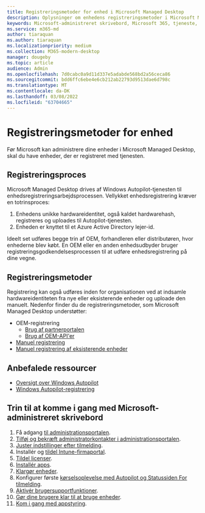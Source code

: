 ```yaml
---
title: Registreringsmetoder for enhed i Microsoft Managed Desktop
description: Oplysninger om enhedens registreringsmetoder i Microsoft Managed Desktop
keywords: Microsoft-administreret skrivebord, Microsoft 365, tjeneste, dokumentation
ms.service: m365-md
author: tiaraquan
ms.author: tiaraquan
ms.localizationpriority: medium
ms.collection: M365-modern-desktop
manager: dougeby
ms.topic: article
audience: Admin
ms.openlocfilehash: 7d0cabc0a9d11d337e5adabde568bd2a56ceca86
ms.sourcegitcommit: bdd6ffc6ebe4e6cb212ab22793d9513dae6d798c
ms.translationtype: MT
ms.contentlocale: da-DK
ms.lasthandoff: 03/08/2022
ms.locfileid: "63704665"
---
```

# <a name="device-registration-methods"></a>Registreringsmetoder for enhed

Før Microsoft kan administrere dine enheder i Microsoft Managed Desktop, skal du have enheder, der er registreret med tjenesten.

## <a name="registration-process"></a>Registreringsproces

Microsoft Managed Desktop drives af Windows Autopilot-tjenesten til enhedsregistreringsarbejdsprocessen. Vellykket enhedsregistrering kræver en totrinsproces:

1. Enhedens unikke hardwareidentitet, også kaldet hardwarehash, registreres og uploades til Autopilot-tjenesten.
1. Enheden er knyttet til et Azure Active Directory lejer-id.

Ideelt set udføres begge trin af OEM, forhandleren eller distributøren, hvor enhederne blev købt. En OEM eller en anden enhedsudbyder bruger registreringsgodkendelsesprocessen til at udføre enhedsregistrering på dine vegne.

## <a name="registration-methods"></a>Registreringsmetoder

Registrering kan også udføres inden for organisationen ved at indsamle hardwareidentiteten fra nye eller eksisterende enheder og uploade den manuelt. Nedenfor finder du de registreringsmetoder, som Microsoft Managed Desktop understøtter:

- OEM-registrering
    - [Brug af partnerportalen](partner-registration.md#register-devices-using-the-partner-center)
    - [Brug af OEM-API'er](partner-registration.md#register-devices-by-using-the-oem-api)
- [Manuel registrering](manual-registration.md)
- [Manuel registrering af eksisterende enheder](manual-registration-existing-devices.md)

## <a name="recommended-resources"></a>Anbefalede ressourcer

- [Oversigt over Windows Autopilot](/mem/autopilot/windows-autopilot)
- [Windows Autopilot-registrering](/mem/autopilot/registration-overview)

## <a name="steps-to-get-started-with-microsoft-managed-desktop"></a>Trin til at komme i gang med Microsoft-administreret skrivebord

1. Få adgang [til administrationsportalen](access-admin-portal.md).
1. [Tilføj og bekræft administratorkontakter i administrationsportalen](add-admin-contacts.md).
1. [Juster indstillinger efter tilmelding](conditional-access.md).
1. Installér og [tildel Intune-firmaportal](company-portal.md).
1. [Tildel licenser](assign-licenses.md).
1. [Installér apps](deploy-apps.md).
1. [Klargør enheder](prepare-devices.md).
1. Konfigurer første [kørselsoplevelse med Autopilot og Statussiden For tilmelding](esp-first-run.md).
1. [Aktivér brugersupportfunktioner](enable-support.md).
1. [Gør dine brugere klar til at bruge enheder](get-started-devices.md).
1. [Kom i gang med appstyring](get-started-app-control.md).
